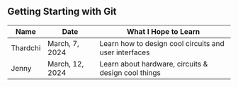 ## Getting Starting with Git

| Name      | Date           | What I Hope to Learn                                  |
| --------- | -------------- | ----------------------------------------------------- |
| Thardchi  | March, 7, 2024 | Learn how to design cool circuits and user interfaces |
| Jenny     | March, 12, 2024| Learn about hardware, circuits & design cool things   |

